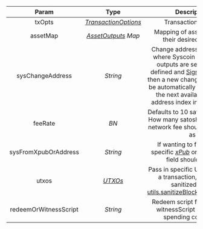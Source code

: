 |              Param               |   Type    |                         Description                          | Required |
| :------------------------------: | :-------: | :----------------------------------------------------------: | :------: |
|   txOpts   | [*TransactionOptions*](types/#transactionoptions)  |                     Transaction options                      | no |
| assetMap |   [*AssetOutputs*](types/#assetoutputs) *Map*   |        Mapping of asset GUIDs to their desired outputs         |    yes     |
|         sysChangeAddress         | *String*  | Change address if defined is where Syscoin only change outputs are sent to. If not defined and [Signer](utils/#Signer) is defined then a new change address will be automatically created using the next available change address index in the [HD path](https://learnmeabitcoin.com/technical/derivation-paths) | no |
|             feeRate              |   *BN*    | Defaults to 10 satoshi per byte. How many satoshi per byte the network fee should be paid out as | no |
|       sysFromXpubOrAddress       | *String*  | If wanting to fund from a specific [*xPub*](types/#xpub) or address this field should be set | no |
|    utxos    | [*UTXOs*](types/#utxos) | Pass in specific UTXOs to fund a transaction, should be sanitized using <a href="utils/#sanitizeblockbookutxos">utils.sanitizeBlockbookUTXOs()</a> | no |
| redeemOrWitnessScript | *String* | Redeem script for P2SH and witnessScript for P2WSH spending conditions | no |
